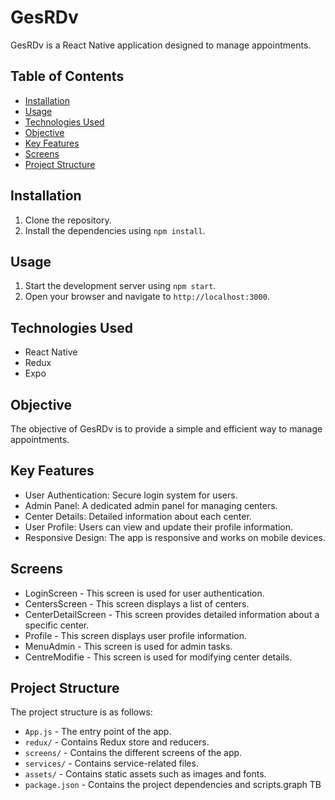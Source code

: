 # GesRDv

GesRDv is a React Native application designed to manage appointments.

## Table of Contents

- [Installation](#installation)
- [Usage](#usage)
- [Technologies Used](#technologies-used)
- [Objective](#objective)
- [Key Features](#key-features)
- [Screens](#screens)
- [Project Structure](#project-structure)

## Installation

1. Clone the repository.
2. Install the dependencies using `npm install`.

## Usage

1. Start the development server using `npm start`.
2. Open your browser and navigate to `http://localhost:3000`.

## Technologies Used

- React Native
- Redux
- Expo

## Objective

The objective of GesRDv is to provide a simple and efficient way to manage appointments.

## Key Features

- User Authentication: Secure login system for users.
- Admin Panel: A dedicated admin panel for managing centers.
- Center Details: Detailed information about each center.
- User Profile: Users can view and update their profile information.
- Responsive Design: The app is responsive and works on mobile devices.
## Screens

- LoginScreen - This screen is used for user authentication.
- CentersScreen - This screen displays a list of centers.
- CenterDetailScreen - This screen provides detailed information about a specific center.
- Profile - This screen displays user profile information.
- MenuAdmin - This screen is used for admin tasks.
- CentreModifie - This screen is used for modifying center details.

## Project Structure

The project structure is as follows:

- `App.js` - The entry point of the app.
- `redux/` - Contains Redux store and reducers.
- `screens/` - Contains the different screens of the app.
- `services/` - Contains service-related files.
- `assets/` - Contains static assets such as images and fonts.
- `package.json` - Contains the project dependencies and scripts.graph TB
